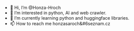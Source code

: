- 👋 Hi, I’m @Honza-Hroch
- 👀 I’m interested in python, AI and web crawler.
- 🌱 I’m currently learning python and huggingface libraries.
- 📫 How to reach me honzasaroch&#6seznam.cz

<!---
Honza-Hroch/Honza-Hroch is a ✨ special ✨ repository because its `README.md` (this file) appears on your GitHub profile.
You can click the Preview link to take a look at your changes.
--->
